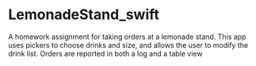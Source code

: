 # LemonadeStand_swift
A homework assignment for taking orders at a lemonade stand. This app uses pickers to choose drinks and size, and allows the user to modify the drink list. Orders are reported in both a log and a table view
